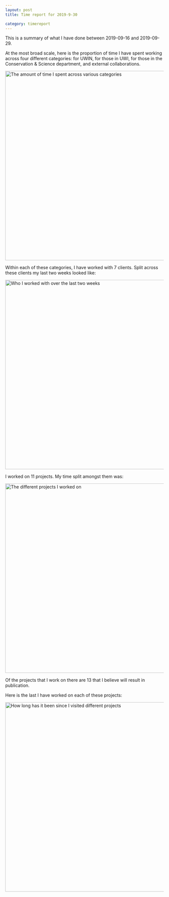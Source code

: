 ```yaml
---
layout: post
title: Time report for 2019-9-30

category: timereport
---
```



This is a summary of what I have done between 2019-09-16 and 2019-09-29.

At the most broad scale, here is the proportion of time I have spent working across four different categories: for UWIN, for those in UWI, for those in the Conservation & Science department, and external collaborations.

<img src='{{site.baseurl}}/images/2019-9-30_category_plot.jpg' alt='The amount of time I spent across various categories' width='600' height='600'>

Within each of these categories, I have worked with 7 clients. Split across these clients my last two weeks looked like:

<img src='{{site.baseurl}}/images/2019-9-30_client_plot.jpg' alt='Who I worked with over the last two weeks' width='600' height='600'>

I worked on 11 projects. My time split amongst them was:

<img src='{{site.baseurl}}/images/2019-9-30_project_plot.jpg' alt='The different projects I worked on' width='600' height='600'>

Of the projects that I work on there are 13 that I believe will result in publication.

Here is the last I have worked on each of these projects:

<img src='{{site.baseurl}}/images/2019-9-30_weeks_since.jpg' alt='How long has it been since I visited different projects' width='600' height='600'>

